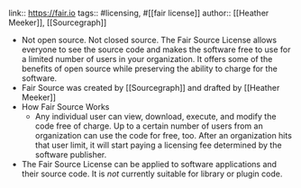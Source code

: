 link:: https://fair.io
tags:: #licensing, #[[fair license]]
author:: [[Heather Meeker]], [[Sourcegraph]]

- Not open source. Not closed source. The Fair Source License allows everyone to see the source code and makes the software free to use for a limited number of users in your organization. It offers some of the benefits of open source while preserving the ability to charge for the software.
- Fair Source was created by [[Sourcegraph]] and drafted by [[Heather Meeker]]
- How Fair Source Works
	- Any individual user can view, download, execute, and modify the code free of charge. Up to a certain number of users from an organization can use the code for free, too. After an organization hits that user limit, it will start paying a licensing fee determined by the software publisher.
- The Fair Source License can be applied to software applications and their source code. It is *not* currently suitable for library or plugin code.